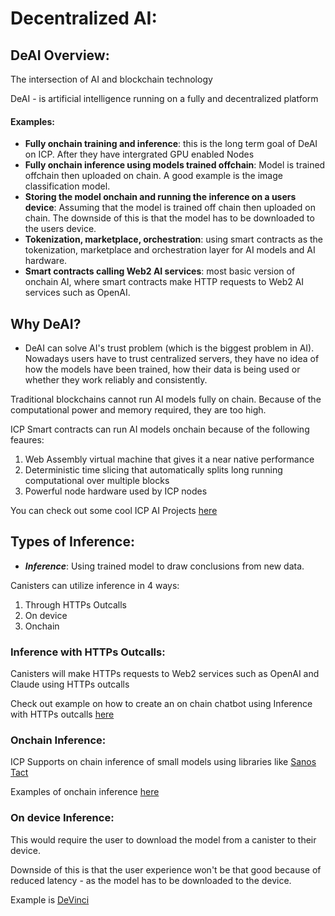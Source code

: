 # Decentralized AI: 

## DeAI Overview: 
The intersection of AI and blockchain technology 

DeAI - is artificial intelligence running on a fully and decentralized platform 

#### Examples: 
- **Fully onchain training and inference**: this is the long term goal of DeAI on ICP. After they have intergrated GPU enabled Nodes
- **Fully onchain inference using models trained offchain**: Model is trained offchain then uploaded on chain. A good example is the image classification model.
- **Storing the model onchain and running the inference on a users device**: Assuming that the model is trained off chain then uploaded on chain. The downside of this is that the model has to be downloaded to the users device. 
- **Tokenization, marketplace, orchestration**: using smart contracts as the tokenization, marketplace and orchestration layer for AI models and AI hardware. 
- **Smart contracts calling Web2 AI services**: most basic version of onchain AI, where smart contracts make HTTP requests to Web2 AI services such as OpenAI.

## Why DeAI? 
- DeAI can solve AI's trust problem (which is the biggest problem in AI). Nowadays users have to trust centralized servers, they have no idea of how the models have been trained, how their data is being used or whether they work reliably and consistently. 

Traditional blockchains cannot run AI models fully on chain. Because of the computational power and memory required, they are too high. 

ICP Smart contracts can run AI models onchain because of the following feaures: 
1. Web Assembly virtual machine that gives it a near native performance
2. Deterministic time slicing that automatically splits long running computational over multiple blocks 
3. Powerful node hardware used by ICP nodes 

You can check out some cool ICP AI Projects [here](https://internetcomputer.org/docs/current/developer-docs/ai/overview#icp-ai-projects)

## Types of Inference: 

- ***Inference***: Using trained model to draw conclusions from new data. 

Canisters can utilize inference in 4 ways: 
1. Through HTTPs Outcalls 
2. On device 
1. Onchain 

### Inference with HTTPs Outcalls:
Canisters will make HTTPs requests to Web2 services such as OpenAI and Claude using HTTPs outcalls

Check out example on how to create an on chain chatbot using Inference with HTTPs outcalls [here](https://github.com/ICP-Hub-Kenya/DeAI/tree/main/rust-openai)

### Onchain Inference:
ICP Supports on chain inference of small models using libraries like [Sanos Tact](https://github.com/sonos/tract)

Examples of onchain inference [here](https://internetcomputer.org/docs/current/developer-docs/ai/inference#examples)

### On device Inference:
This would require the user to download the model from a canister to their device. 

Downside of this is that the user experience won't be that good because of reduced latency - as the model has to be downloaded to the device.

Example is [DeVinci](https://github.com/patnorris/DecentralizedAIonIC)

<!-- ## Training Models on ICP: 
Continue from here
firebase proxy 

Proxy reasons https://docs.google.com/document/d/1a0vRA4ST9TSoBNDK_lAFtjKllTcAgs8NwlGi8bZKeXg/edit?usp=sharing  -->